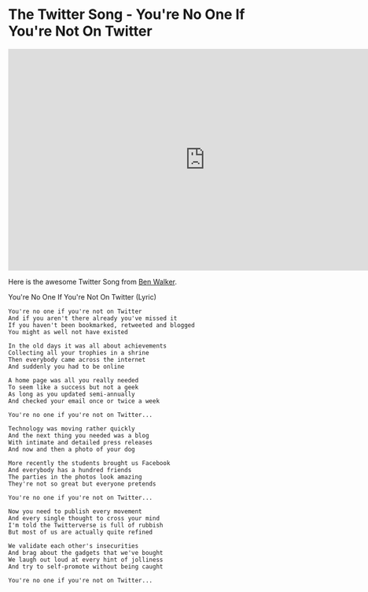 # The Twitter Song - You're No One If You're Not On Twitter

<iframe width="800" height="450" src="https://www.youtube.com/embed/dYP-wBaqQAI" title="YouTube video player" frameborder="0" allow="accelerometer; autoplay; clipboard-write; encrypted-media; gyroscope; picture-in-picture; web-share" referrerpolicy="strict-origin-when-cross-origin" allowfullscreen></iframe>

Here is the awesome Twitter Song from <a href="http://twitter.com/ihatemornings">Ben Walker</a>.

You're No One If You're Not On Twitter (Lyric)

```
You're no one if you're not on Twitter
And if you aren't there already you've missed it
If you haven't been bookmarked, retweeted and blogged
You might as well not have existed

In the old days it was all about achievements
Collecting all your trophies in a shrine
Then everybody came across the internet
And suddenly you had to be online

A home page was all you really needed
To seem like a success but not a geek
As long as you updated semi-annually
And checked your email once or twice a week

You're no one if you're not on Twitter...

Technology was moving rather quickly
And the next thing you needed was a blog
With intimate and detailed press releases
And now and then a photo of your dog

More recently the students brought us Facebook
And everybody has a hundred friends
The parties in the photos look amazing
They're not so great but everyone pretends

You're no one if you're not on Twitter...

Now you need to publish every movement
And every single thought to cross your mind
I'm told the Twitterverse is full of rubbish
But most of us are actually quite refined

We validate each other's insecurities
And brag about the gadgets that we've bought
We laugh out loud at every hint of jolliness
And try to self-promote without being caught

You're no one if you're not on Twitter...
```